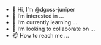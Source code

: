 - 👋 Hi, I’m @dgoss-juniper
- 👀 I’m interested in ...
- 🌱 I’m currently learning ...
- 💞️ I’m looking to collaborate on ...
- 📫 How to reach me ...

<!---
dgoss-juniper/dgoss-juniper is a ✨ special ✨ repository because its `README.md` (this file) appears on your GitHub profile.
You can click the Preview link to take a look at your changes.
--->
